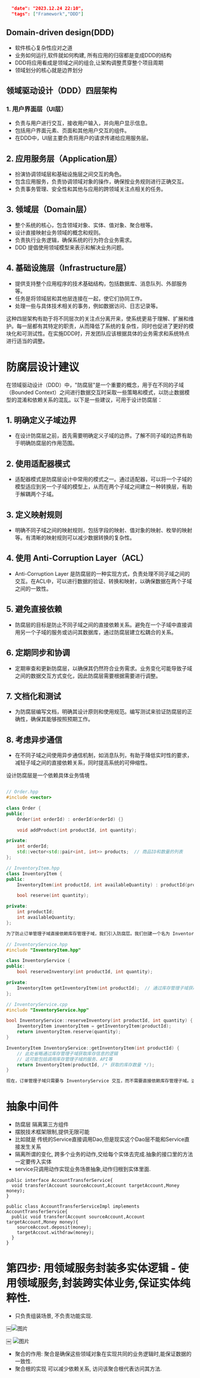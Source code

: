 
```json

  "date": "2023.12.24 22:10",
  "tags": ["Framework","DDD"]

```

## Domain-driven design(DDD)

- 软件核心复杂性应对之道
- 业务如何运行,软件就如何构建, 所有应用的归宿都是变成DDD的结构
- DDD将应用看成是领域之间的组合,让架构调整贯穿整个项目周期
- 领域划分的核心就是边界划分

## 领域驱动设计（DDD）四层架构

### 1. 用户界面层（UI层）
- 负责与用户进行交互，接收用户输入，并向用户显示信息。
- 包括用户界面元素、页面和其他用户交互的组件。
- 在DDD中，UI层主要负责将用户的请求传递给应用服务层。

## 2. 应用服务层（Application层）
- 扮演协调领域层和基础设施层之间交互的角色。
- 包含应用服务，负责协调领域对象的操作，确保按业务规则进行正确交互。
- 负责事务管理、安全性和其他与应用的跨领域关注点相关的任务。

## 3. 领域层（Domain层）
- 整个系统的核心，包含领域对象、实体、值对象、聚合根等。
- 设计直接映射业务领域的概念和规则。
- 负责执行业务逻辑，确保系统的行为符合业务需求。
- DDD 提倡使用领域模型来表示和解决业务问题。

## 4. 基础设施层（Infrastructure层）
- 提供支持整个应用程序的技术基础结构，包括数据库、消息队列、外部服务等。
- 任务是将领域层和其他层连接在一起，使它们协同工作。
- 处理一些与具体技术相关的事务，例如数据访问、日志记录等。

这种四层架构有助于将不同层次的关注点分离开来，使系统更易于理解、扩展和维护。每一层都有其特定的职责，从而降低了系统的复杂性，同时也促进了更好的模块化和可测试性。在实施DDD时，开发团队应该根据具体的业务需求和系统特点进行适当的调整。

# 防腐层设计建议

在领域驱动设计（DDD）中，"防腐层"是一个重要的概念，用于在不同的子域（Bounded Context）之间进行数据交互时采取一些策略和模式，以防止数据模型的混淆和依赖关系的混乱。以下是一些建议，可用于设计防腐层：

## 1. 明确定义子域边界
- 在设计防腐层之前，首先需要明确定义子域的边界。了解不同子域的边界有助于明确防腐层的作用范围。

## 2. 使用适配器模式
- 适配器模式是防腐层设计中常用的模式之一。通过适配器，可以将一个子域的模型适应到另一个子域的模型上，从而在两个子域之间建立一种转换层，有助于解耦两个子域。

## 3. 定义映射规则
- 明确不同子域之间的映射规则，包括字段的映射、值对象的映射、枚举的映射等。有清晰的映射规则可以减少数据转换的复杂性。

## 4. 使用 Anti-Corruption Layer（ACL）
- Anti-Corruption Layer 是防腐层的一种实现方式，负责处理不同子域之间的交互。在ACL中，可以进行数据的验证、转换和映射，以确保数据在两个子域之间的一致性。

## 5. 避免直接依赖
- 防腐层的目标是防止不同子域之间的直接依赖关系。避免在一个子域中直接调用另一个子域的服务或访问其数据库，通过防腐层建立松耦合的关系。

## 6. 定期同步和协调
- 定期审查和更新防腐层，以确保其仍然符合业务需求。业务变化可能导致子域之间的数据交互方式变化，因此防腐层需要根据需要进行调整。

## 7. 文档化和测试
- 为防腐层编写文档，明确其设计原则和使用规范。编写测试来验证防腐层的正确性，确保其能够按照预期工作。

## 8. 考虑异步通信
- 在不同子域之间使用异步通信机制，如消息队列，有助于降低实时性的要求，减轻子域之间的直接依赖关系，同时提高系统的可伸缩性。

设计防腐层是一个依赖具体业务情境
```cpp

// Order.hpp
#include <vector>

class Order {
public:
    Order(int orderId) : orderId(orderId) {}

    void addProduct(int productId, int quantity);

private:
    int orderId;
    std::vector<std::pair<int, int>> products;  // 商品ID和数量的列表
};

// InventoryItem.hpp
class InventoryItem {
public:
    InventoryItem(int productId, int availableQuantity) : productId(productId), availableQuantity(availableQuantity) {}

    bool reserve(int quantity);

private:
    int productId;
    int availableQuantity;
};

为了防止订单管理子域直接依赖库存管理子域，我们引入防腐层。我们创建一个名为 InventoryService 的类，该类负责与库存管理子域进行交互，通过适配器模式来进行防腐：

// InventoryService.hpp
#include "InventoryItem.hpp"

class InventoryService {
public:
    bool reserveInventory(int productId, int quantity);

private:
    InventoryItem getInventoryItem(int productId);  // 通过库存管理子域获取库存信息的适配器方法
};

// InventoryService.cpp
#include "InventoryService.hpp"

bool InventoryService::reserveInventory(int productId, int quantity) {
    InventoryItem inventoryItem = getInventoryItem(productId);
    return inventoryItem.reserve(quantity);
}

InventoryItem InventoryService::getInventoryItem(int productId) {
    // 此处省略通过库存管理子域获取库存信息的逻辑
    // 这可能包括调用库存管理子域的服务、API等
    return InventoryItem(productId, /* 获取的库存数量 */);
}

现在，订单管理子域只需要与 InventoryService 交互，而不需要直接依赖库存管理子域。这种设计有助于防止子域之间的直接依赖关系，提高系统的灵活性和可维护性.

```

# 抽象中间件 

-  防腐层 隔离第三方组件
-  摆脱技术框架限制,提供无限可能
-  比如就是 传统的Service直接调用Dao,但是现实这个Dao层不能和Service直接发生关系
-  隔离所谓的变化, 跨多个业务的动作,交给每个实体去完成.抽象的接口里的方法一定要传入实体
-  service只调用动作实现业务场景抽象,动作归根到实体里面.

```
public interface AccountTransferService{
  void transfer(Account sourceAccount,Account targetAccount,Money money);
}

public class AccountTransferServiceImpl implements AccountTransferService{
  public void transfer(Account sourceAccount,Account targetAccount,Money money){
    sourceAccout.deposit(money);
    targetAccout.withdraw(money);
  }
}

```


# 第四步: 用领域服务封装多实体逻辑 - 使用领域服务,封装跨实体业务,保证实体纯粹性.

- 只负责组装场景, 不负责功能实现.

￼![图片](assets/images/IMG_1.png)

￼ ![图片](assets/images/IMG_2.png)

- 聚合的作用: 聚合是确保这些领域对象在实现共同的业务逻辑时,能保证数据的一致性.
- 聚合根的实现 可以减少依赖关系, 访问该聚合根代表访问其方法.
